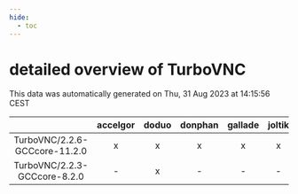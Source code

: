 ```yaml
---
hide:
  - toc
---
```


detailed overview of TurboVNC
=============================


This data was automatically generated on Thu, 31 Aug 2023 at 14:15:56 CEST  

| |accelgor|doduo|donphan|gallade|joltik|skitty|swalot|victini|
| :---: | :---: | :---: | :---: | :---: | :---: | :---: | :---: | :---: |
|TurboVNC/2.2.6-GCCcore-11.2.0|x|x|x|x|x|x|x|x|
|TurboVNC/2.2.3-GCCcore-8.2.0|-|x|-|-|-|-|x|-|

